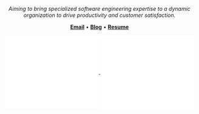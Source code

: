 <p align="center">  
  <i>Aiming to bring specialized software engineering expertise to a dynamic organization to drive productivity and customer satisfaction.</i>  
</p>  



<p align="center">
  <a href="mailto:christopheralphonse96@gmail.com"><b>Email</b></a> • 
  <a href="https://christopheralphonse.com/blog"><b>Blog</b></a> • 
  <a href="https://christopheralphonse.com/resume"><b>Resume</b></a>
</p>  

<p align="center">
  <a href="https://github.com/ChristopherAlphonse">
    <img align="center" width="49%" src="./metrics-main.svg" />
  </a>
  <a href="https://github.com/ChristopherAlphonse">
    <img align="center" width="49%" src="./metrics-lang-wakatime.svg" />
  </a>
</p>
